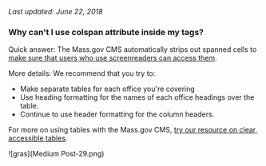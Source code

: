 *Last updated: June 22, 2018*
### Why can't I use colspan attribute inside my <td> tags?

Quick answer: The Mass.gov CMS automatically strips out spanned cells to [make sure that users who use screenreaders can access them](https://webaim.org/techniques/tables/data#headers). 

More details:
We recommend that you try to:
* Make separate tables for each office you're covering
* Use heading formatting for the names of each office headings  over the table.
* Continue to use header formatting for the column headers.

For more on using tables with the Mass.gov CMS, [try our resource on clear, accessible tables](https://medium.com/massdigital/creating-clear-accessible-data-tables-959f8a121cb).

![gras](Medium Post-29.png)
